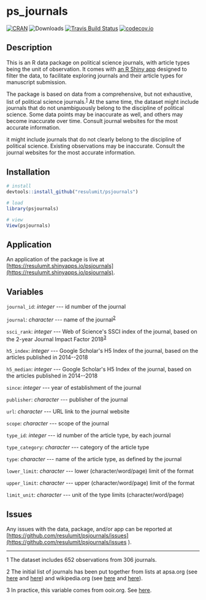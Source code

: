 # ps_journals

[![CRAN](https://www.r-pkg.org/badges/version/psjournals)](https://cran.r-project.org/package=psjournals)
![Downloads](https://cranlogs.r-pkg.org/badges/psjournals)
[![Travis Build Status](https://travis-ci.org/resulumit/psjournals.png?branch=master)](https://travis-ci.org/resulumit/psjournals)
[![codecov.io](https://codecov.io/github/resulumit/psjournals/coverage.svg?branch=master)](https://codecov.io/github/resulumit/psjournals?branch=master)

## Description

This is an R data package on political science journals, with article types being the unit of observation. It comes with [an R Shiny app](https://resulumit.shinyapps.io/psjournals/) designed to filter the data, to facilitate exploring journals and their article types for manuscript submission.

The package is based on data from a comprehensive, but not exhaustive, list of political science journals.<sup>[1](footnote1)</sup> At the same time, the dataset might include journals that do not unambiguously belong to the discipline of political science. Some data points may be inaccurate as well, and others may become inaccurate over time. Consult journal websites for the most accurate information.



it might include journals that do not clearly belong to the discipline of political science. Existing observations may be inaccurate. Consult the journal websites for the most accurate information.

## Installation

```R
# install
devtools::install_github("resulumit/psjournals")

# load
library(psjournals)

# view
View(psjournals)
```

## Application

An application of the package is live at [https://resulumit.shinyapps.io/psjournals](https://resulumit.shinyapps.io/psjournals).

## Variables

`journal_id`: *integer* --- id number of the journal

`journal`: *character* --- name of the journal<sup>[2](footnote2)</sup>

`ssci_rank`: *integer* --- Web of Science's SSCI index of the journal, based on the 2-year Journal Impact Factor 2018<sup>[3](footnote2)</sup>

`h5_index`: *integer* --- Google Scholar's H5 Index of the journal, based on the articles published in 2014--2018

`h5_median`: *integer* --- Google Scholar's H5 Index of the journal, based on the articles published in 2014--2018

`since`: *integer* --- year of establishment of the journal

`publisher`: *character* --- publisher of the journal

`url`: *character* --- URL link to the journal website

`scope`: *character* --- scope of the journal

`type_id`: *integer* --- id number of the article type, by each journal

`type_category`: *character* --- category of the article type

`type`: *character* --- name of the article type, as defined by the journal

`lower_limit`: *character* --- lower (character/word/page) limit of the format

`upper_limit`: *character* --- upper (character/word/page) limit of the format

`limit_unit`: *character* --- unit of the type limits (character/word/page)

## Issues

Any issues with the data, package, and/or app can be reported at [https://github.com/resulumit/psjournals/issues](https://github.com/resulumit/psjournals/issues ).

----
<a name="footnote1">1</a> The dataset includes 652 observations from 306 journals.

<a name="footnote2">2</a> The initial list of journals has been put together from lists at apsa.org (see [here](https://www.apsanet.org/journals) and [here](https://www.apsanet.org/otherjournals
)) and wikipedia.org (see [here](https://en.wikipedia.org/w/index.php?title=Category:Political_science_journals&pageuntil=World+Politics#mw-pages) and [here](https://en.wikipedia.org/wiki/List_of_political_science_journals)).

<a name="footnote2">3</a> In practice, this variable comes from ooir.org. See [here](https://ooir.org/journals.php?category=polisci).
